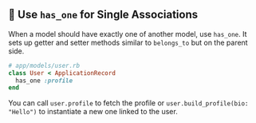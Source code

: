 ## 🌱 Use `has_one` for Single Associations

When a model should have exactly one of another model, use `has_one`. It sets up getter and setter methods similar to `belongs_to` but on the parent side.

```ruby
# app/models/user.rb
class User < ApplicationRecord
  has_one :profile
end
```

You can call `user.profile` to fetch the profile or `user.build_profile(bio: "Hello")` to instantiate a new one linked to the user.
